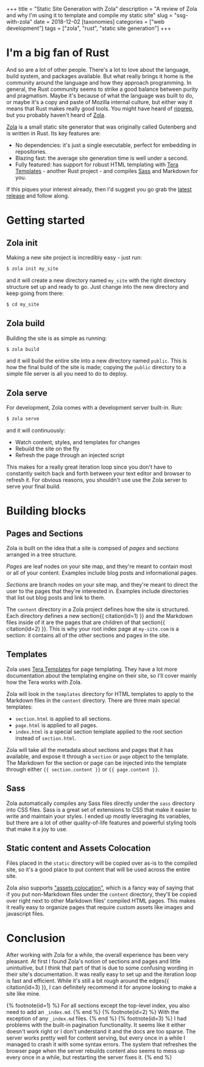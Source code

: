+++
title = "Static Site Generation with Zola"
description = "A review of Zola and why I'm using it to template and compile my static site"
slug = "ssg-with-zola"
date = 2018-12-02
[taxonomies]
categories = ["web development"]
tags = ["zola", "rust", "static site generation"]
+++

# I'm a big fan of Rust

And so are a lot of other people. There's a lot to love about the language, build system, and packages available. But what really brings it home is the community around the language and how they approach programming. In general, the Rust community seems to strike a good balance between purity and pragmatism. Maybe it's because of what the language was built to do, or maybe it's a copy and paste of Mozilla internal culture, but either way it means that Rust makes really good tools. You might have heard of [ripgrep](https://github.com/BurntSushi/ripgrep), but you probably haven't heard of [Zola](https://www.getzola.org/).

[Zola](https://www.getzola.org/) is a small static site generator that was originally called Gutenberg and is written in Rust. Its key features are:

* No dependencies: it's just a single executable, perfect for embedding in repositories.
* Blazing fast: the average site generation time is well under a second.
* Fully featured: has support for robust HTML templating with [Tera Templates](https://tera.netlify.com/) - another Rust project - and compiles [Sass](https://sass-lang.com/) and Markdown for you.

If this piques your interest already, then I'd suggest you go grab the [latest release](https://github.com/getzola/zola/releases) and follow along.

# Getting started

## Zola init

Making a new site project is incredibly easy - just run:

```sh
$ zola init my_site
```

and it will create a new directory named `my_site` with the right directory structure set up and ready to go. Just change into the new directory and keep going from there:

```sh
$ cd my_site
```

## Zola build

Building the site is as simple as running:

```sh
$ zola build
```

and it will build the entire site into a new directory named `public`. This is how the final build of the site is made; copying the `public` directory to a simple file server is all you need to do to deploy.

## Zola serve

For development, Zola comes with a development server built-in. Run:

```sh
$ zola serve
```

and it will continuously:

* Watch content, styles, and templates for changes
* Rebuild the site on the fly
* Refresh the page through an injected script

This makes for a really great iteration loop since you don't have to constantly switch back and forth between your text editor and browser to refresh it. For obvious reasons, you shouldn't use use the Zola server to serve your final build.

# Building blocks

## Pages and Sections

Zola is built on the idea that a site is compsed of *pages* and *sections* arranged in a tree structure.

*Pages* are leaf nodes on your site map, and they're meant to contain most or all of your content. Examples include blog posts and informational pages.

*Sections* are branch nodes on your site map, and they're meant to direct the user to the pages that they're interested in. Examples include directories that list out blog posts and link to them.

The `content` directory in a Zola project defines how the site is structured. Each directory defines a new section{{ citation(id=1) }} and the Markdown files inside of it are the pages that are children of that section{{ citation(id=2) }}. This is why your root index page at `my-site.com` is a section: it contains all of the other sections and pages in the site.

## Templates

Zola uses [Tera Templates](https://tera.netlify.com/) for page templating. They have a lot more documentation about the templating engine on their site, so I'll cover mainly how the Tera works with Zola.

Zola will look in the `templates` directory for HTML templates to apply to the Markdown files in the `content` directory. There are three main special templates:

* `section.html` is applied to all sections.
* `page.html` is applied to all pages.
* `index.html` is a special section template applied to the root section instead of `section.html`.

Zola will take all the metadata about sections and pages that it has available, and expose it through a `section` or `page` object to the template. The Markdown for the section or page can be injected into the template through either `{{ section.content }}` or `{{ page.content }}`.

## Sass

Zola automatically compiles any Sass files directly under the `sass` directory into CSS files. Sass is a great set of extensions to CSS that make it easier to write and maintain your styles. I ended up mostly leveraging its variables, but there are a lot of other quality-of-life features and powerful styling tools that make it a joy to use.

## Static content and Assets Colocation

Files placed in the `static` directory will be copied over as-is to the compiled site, so it's a good place to put content that will be used across the entire site.

Zola also supports ["assets colocation"](https://www.getzola.org/documentation/content/overview/#assets-colocation), which is a fancy way of saying that if you put non-Markdown files under the `content` directory, they'll be copied over right next to other Markdown files' compiled HTML pages. This makes it really easy to organize pages that require custom assets like images and javascript files.

# Conclusion

After working with Zola for a while, the overall experience has been very pleasant. At first I found Zola's notion of sections and pages and little unintuitive, but I think that part of that is due to some confusing wording in their site's documentation. It was really easy to set up and the iteration loop is fast and efficient. While it's still a bit rough around the edges{{ citation(id=3) }}, I can definitely recommend it for anyone looking to make a site like mine.

{% footnote(id=1) %}
For all sections except the top-level index, you also need to add an `_index.md`.
{% end %}
{% footnote(id=2) %}
With the exception of any `_index.md` files.
{% end %}
{% footnote(id=3) %}
I had problems with the built-in pagination functionality. It seems like it either doesn't work right or I don't understand it and the docs are too sparse. The server works pretty well for content serving, but every once in a while I managed to crash it with some syntax errors. The system that refreshes the browser page when the server rebuilds content also seems to mess up every once in a while, but restarting the server fixes it.
{% end %}